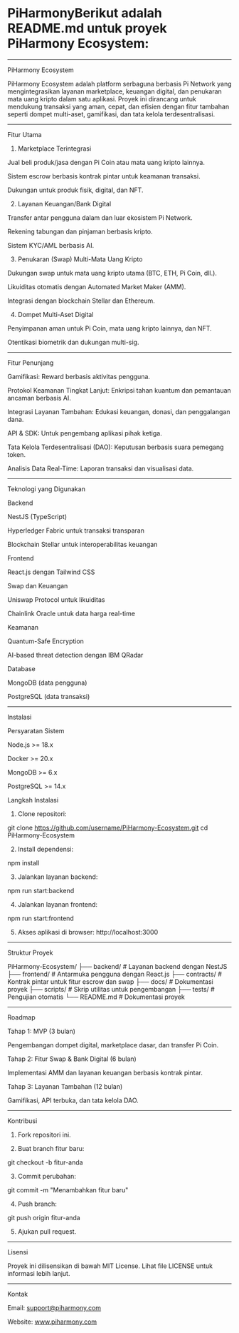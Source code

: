 # PiHarmonyBerikut adalah README.md untuk proyek PiHarmony Ecosystem:


---

PiHarmony Ecosystem

PiHarmony Ecosystem adalah platform serbaguna berbasis Pi Network yang mengintegrasikan layanan marketplace, keuangan digital, dan penukaran mata uang kripto dalam satu aplikasi. Proyek ini dirancang untuk mendukung transaksi yang aman, cepat, dan efisien dengan fitur tambahan seperti dompet multi-aset, gamifikasi, dan tata kelola terdesentralisasi.


---

Fitur Utama

1. Marketplace Terintegrasi

Jual beli produk/jasa dengan Pi Coin atau mata uang kripto lainnya.

Sistem escrow berbasis kontrak pintar untuk keamanan transaksi.

Dukungan untuk produk fisik, digital, dan NFT.


2. Layanan Keuangan/Bank Digital

Transfer antar pengguna dalam dan luar ekosistem Pi Network.

Rekening tabungan dan pinjaman berbasis kripto.

Sistem KYC/AML berbasis AI.


3. Penukaran (Swap) Multi-Mata Uang Kripto

Dukungan swap untuk mata uang kripto utama (BTC, ETH, Pi Coin, dll.).

Likuiditas otomatis dengan Automated Market Maker (AMM).

Integrasi dengan blockchain Stellar dan Ethereum.


4. Dompet Multi-Aset Digital

Penyimpanan aman untuk Pi Coin, mata uang kripto lainnya, dan NFT.

Otentikasi biometrik dan dukungan multi-sig.



---

Fitur Penunjang

Gamifikasi: Reward berbasis aktivitas pengguna.

Protokol Keamanan Tingkat Lanjut: Enkripsi tahan kuantum dan pemantauan ancaman berbasis AI.

Integrasi Layanan Tambahan: Edukasi keuangan, donasi, dan penggalangan dana.

API & SDK: Untuk pengembang aplikasi pihak ketiga.

Tata Kelola Terdesentralisasi (DAO): Keputusan berbasis suara pemegang token.

Analisis Data Real-Time: Laporan transaksi dan visualisasi data.



---

Teknologi yang Digunakan

Backend

NestJS (TypeScript)

Hyperledger Fabric untuk transaksi transparan

Blockchain Stellar untuk interoperabilitas keuangan


Frontend

React.js dengan Tailwind CSS


Swap dan Keuangan

Uniswap Protocol untuk likuiditas

Chainlink Oracle untuk data harga real-time


Keamanan

Quantum-Safe Encryption

AI-based threat detection dengan IBM QRadar


Database

MongoDB (data pengguna)

PostgreSQL (data transaksi)



---

Instalasi

Persyaratan Sistem

Node.js >= 18.x

Docker >= 20.x

MongoDB >= 6.x

PostgreSQL >= 14.x


Langkah Instalasi

1. Clone repositori:

git clone https://github.com/username/PiHarmony-Ecosystem.git
cd PiHarmony-Ecosystem


2. Install dependensi:

npm install


3. Jalankan layanan backend:

npm run start:backend


4. Jalankan layanan frontend:

npm run start:frontend


5. Akses aplikasi di browser:
http://localhost:3000




---

Struktur Proyek

PiHarmony-Ecosystem/
├── backend/        # Layanan backend dengan NestJS
├── frontend/       # Antarmuka pengguna dengan React.js
├── contracts/      # Kontrak pintar untuk fitur escrow dan swap
├── docs/           # Dokumentasi proyek
├── scripts/        # Skrip utilitas untuk pengembangan
├── tests/          # Pengujian otomatis
└── README.md       # Dokumentasi proyek


---

Roadmap

Tahap 1: MVP (3 bulan)

Pengembangan dompet digital, marketplace dasar, dan transfer Pi Coin.


Tahap 2: Fitur Swap & Bank Digital (6 bulan)

Implementasi AMM dan layanan keuangan berbasis kontrak pintar.


Tahap 3: Layanan Tambahan (12 bulan)

Gamifikasi, API terbuka, dan tata kelola DAO.



---

Kontribusi

1. Fork repositori ini.


2. Buat branch fitur baru:

git checkout -b fitur-anda


3. Commit perubahan:

git commit -m "Menambahkan fitur baru"


4. Push branch:

git push origin fitur-anda


5. Ajukan pull request.




---

Lisensi

Proyek ini dilisensikan di bawah MIT License. Lihat file LICENSE untuk informasi lebih lanjut.


---
Kontak

Email: support@piharmony.com

Website: www.piharmony.com
